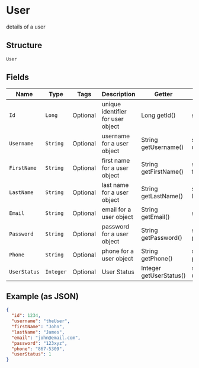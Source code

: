 
# User

details of a user

## Structure

`User`

## Fields

| Name | Type | Tags | Description | Getter | Setter |
|  --- | --- | --- | --- | --- | --- |
| `Id` | `Long` | Optional | unique identifier for user object | Long getId() | setId(Long id) |
| `Username` | `String` | Optional | username for a user object | String getUsername() | setUsername(String username) |
| `FirstName` | `String` | Optional | first name for a user object | String getFirstName() | setFirstName(String firstName) |
| `LastName` | `String` | Optional | last name for a user object | String getLastName() | setLastName(String lastName) |
| `Email` | `String` | Optional | email for a user object | String getEmail() | setEmail(String email) |
| `Password` | `String` | Optional | password for a user object | String getPassword() | setPassword(String password) |
| `Phone` | `String` | Optional | phone for a user object | String getPhone() | setPhone(String phone) |
| `UserStatus` | `Integer` | Optional | User Status | Integer getUserStatus() | setUserStatus(Integer userStatus) |

## Example (as JSON)

```json
{
  "id": 1234,
  "username": "theUser",
  "firstName": "John",
  "lastName": "James",
  "email": "john@email.com",
  "password": "123xyz",
  "phone": "867-5309",
  "userStatus": 1
}
```

